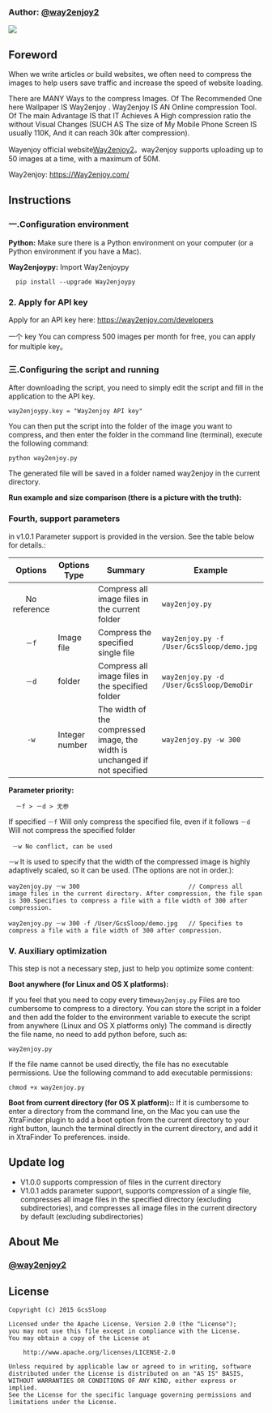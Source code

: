
### Author: [@way2enjoy2](https://way2enjoy.com/developers)

![](https://way2enjoy.com/themes/blue/icons/image-optimizer.jpg)

## Foreword
When we write articles or build websites, we often need to compress the images to help users save traffic and increase the speed of website loading.

There are MANY Ways to the compress Images. Of The Recommended One here Wallpaper IS Way2enjoy . Way2enjoy IS AN Online compression Tool. Of The main Advantage IS that IT Achieves A High compression ratio the without Visual Changes (SUCH AS The size of My Mobile Phone Screen IS usually 110K, And it can reach 30k after compression).

Wayenjoy official website[Way2enjoy2](https://way2enjoy.com/)。way2enjoy supports uploading up to 50 images at a time, with a maximum of 50M.

Way2enjoy: https://Way2enjoy.com/

>

## Instructions

### 一.Configuration environment

**Python:** Make sure there is a Python environment on your computer (or a Python environment if you have a Mac).

**Way2enjoypy:** Import Way2enjoypy
```
  pip install --upgrade Way2enjoypy
```

### 2. Apply for API key

Apply for an API key here: https://way2enjoy.com/developers

>
一个 key You can compress 500 images per month for free, you can apply for multiple key。

### 三.Configuring the script and running


After downloading the script, you need to simply edit the script and fill in the application to the API key.

```
way2enjoypy.key = "Way2enjoy API key"
```

You can then put the script into the folder of the image you want to compress, and then enter the folder in the command line (terminal), execute the following command:

```
python way2enjoy.py
```

The generated file will be saved in a folder named way2enjoy in the current directory.

**Run example and size comparison (there is a picture with the truth):**


### Fourth, support parameters

in v1.0.1 Parameter support is provided in the version. See the table below for details.:

Options  | Options Type| Summary                               | Example
:----:|----------|------------------------------------|-----------------------------
 No reference |          | Compress all image files in the current folder      | `way2enjoy.py` 
`－f` | Image file | Compress the specified single file                 | `way2enjoy.py -f /User/GcsSloop/demo.jpg`
`－d` | folder   | Compress all image files in the specified folder       | `way2enjoy.py -d /User/GcsSloop/DemoDir`
 `-w` | Integer number | The width of the compressed image, the width is unchanged if not specified | `way2enjoy.py -w 300`

**Parameter priority:**
```
  －f > －d > 无参
```
If specified `－f` Will only compress the specified file, even if it follows `－d` Will not compress the specified folder

```
 －w No conflict, can be used
```

`－w` It is used to specify that the width of the compressed image is highly adaptively scaled, so it can be used. (The options are not in order.):

```
way2enjoy.py －w 300                              // Compress all image files in the current directory. After compression, the file span is 300.Specifies to compress a file with a file width of 300 after compression.

way2enjoy.py －w 300 -f /User/GcsSloop/demo.jpg   // Specifies to compress a file with a file width of 300 after compression.
```

### V. Auxiliary optimization

This step is not a necessary step, just to help you optimize some content:

**Boot anywhere (for Linux and OS X platforms):**

If you feel that you need to copy every time`way2enjoy.py` Files are too cumbersome to compress to a directory. You can store the script in a folder and then add the folder to the environment variable to execute the script from anywhere (Linux and OS X platforms only)
The command is directly the file name, no need to add python before, such as:
```
way2enjoy.py
```

If the file name cannot be used directly, the file has no executable permissions. Use the following command to add executable permissions:
```
chmod +x way2enjoy.py
```


**Boot from current directory (for OS X platform)::**
If it is cumbersome to enter a directory from the command line, on the Mac you can use the XtraFinder plugin to add a boot option from the current directory to your right button, launch the terminal directly in the current directory, and add it in XtraFinder To preferences. inside.

## Update log

* V1.0.0 supports compression of files in the current directory
* V1.0.1 adds parameter support, supports compression of a single file, compresses all image files in the specified directory (excluding subdirectories), and compresses all image files in the current directory by default (excluding subdirectories)

## About Me

###  [@way2enjoy2](https://way2enjoy.com)



## License
```
Copyright (c) 2015 GcsSloop

Licensed under the Apache License, Version 2.0 (the "License");
you may not use this file except in compliance with the License.
You may obtain a copy of the License at

    http://www.apache.org/licenses/LICENSE-2.0

Unless required by applicable law or agreed to in writing, software
distributed under the License is distributed on an "AS IS" BASIS,
WITHOUT WARRANTIES OR CONDITIONS OF ANY KIND, either express or implied.
See the License for the specific language governing permissions and
limitations under the License.
```
